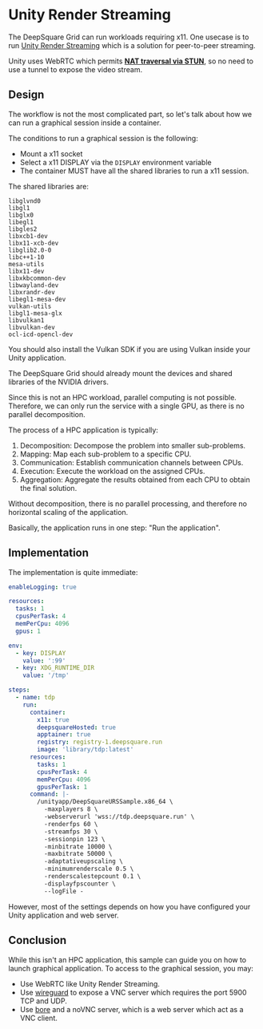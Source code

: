 # Unity Render Streaming

The DeepSquare Grid can run workloads requiring x11. One usecase is to run [Unity Render Streaming](https://docs.unity3d.com/Packages/com.unity.renderstreaming@3.1/manual/index.html) which is a solution for peer-to-peer streaming.

Unity uses WebRTC which permits [**NAT traversal via STUN**](https://www.rfc-editor.org/rfc/rfc7635.html), so no need to use a tunnel to expose the video stream.

## Design

The workflow is not the most complicated part, so let's talk about how we can run a graphical session inside a container.

The conditions to run a graphical session is the following:

- Mount a x11 socket
- Select a x11 DISPLAY via the `DISPLAY` environment variable
- The container MUST have all the shared libraries to run a x11 session.

The shared libraries are:

```
libglvnd0
libgl1
libglx0
libegl1
libgles2
libxcb1-dev
libx11-xcb-dev
libglib2.0-0
libc++1-10
mesa-utils
libx11-dev
libxkbcommon-dev
libwayland-dev
libxrandr-dev
libegl1-mesa-dev
vulkan-utils
libgl1-mesa-glx
libvulkan1
libvulkan-dev
ocl-icd-opencl-dev
```

You should also install the Vulkan SDK if you are using Vulkan inside your Unity application.

The DeepSquare Grid should already mount the devices and shared libraries of the NVIDIA drivers.

Since this is not an HPC workload, parallel computing is not possible. Therefore, we can only run the service with a single GPU, as there is no parallel decomposition.

The process of a HPC application is typically:

1. Decomposition: Decompose the problem into smaller sub-problems.
2. Mapping: Map each sub-problem to a specific CPU.
3. Communication: Establish communication channels between CPUs.
4. Execution: Execute the workload on the assigned CPUs.
5. Aggregation: Aggregate the results obtained from each CPU to obtain the final solution.

Without decomposition, there is no parallel processing, and therefore no horizontal scaling of the application.

Basically, the application runs in one step: "Run the application".

## Implementation

The implementation is quite immediate:

```yaml
enableLogging: true

resources:
  tasks: 1
  cpusPerTask: 4
  memPerCpu: 4096
  gpus: 1

env:
  - key: DISPLAY
    value: ':99'
  - key: XDG_RUNTIME_DIR
    value: '/tmp'

steps:
  - name: tdp
    run:
      container:
        x11: true
        deepsquareHosted: true
        apptainer: true
        registry: registry-1.deepsquare.run
        image: 'library/tdp:latest'
      resources:
        tasks: 1
        cpusPerTask: 4
        memPerCpu: 4096
        gpusPerTask: 1
      command: |-
        /unityapp/DeepSquareURSSample.x86_64 \
          -maxplayers 8 \
          -webserverurl 'wss://tdp.deepsquare.run' \
          -renderfps 60 \
          -streamfps 30 \
          -sessionpin 123 \
          -minbitrate 10000 \
          -maxbitrate 50000 \
          -adaptativeupscaling \
          -minimumrenderscale 0.5 \
          -renderscalestepcount 0.1 \
          -displayfpscounter \
          --logFile -
```

However, most of the settings depends on how you have configured your Unity application and web server.

## Conclusion

While this isn't an HPC application, this sample can guide you on how to launch graphical application. To access to the graphical session, you may:

- Use WebRTC like Unity Render Streaming.
- Use [wireguard](/workflow/guides/connecting-wireguard) to expose a VNC server which requires the port 5900 TCP and UDP.
- Use [bore](/workflow/guides/connecting-bore) and a noVNC server, which is a web server which act as a VNC client.
